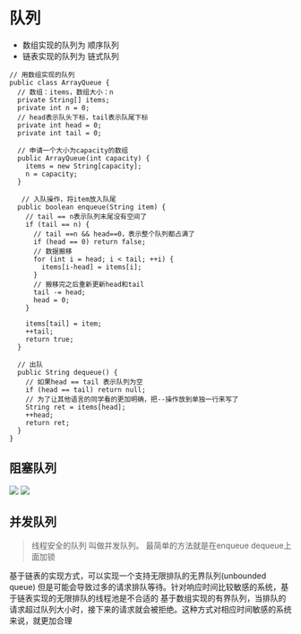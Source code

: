 # 队列

* 数组实现的队列为 顺序队列
* 链表实现的队列为 链式队列
```
// 用数组实现的队列
public class ArrayQueue {
  // 数组：items，数组大小：n
  private String[] items;
  private int n = 0;
  // head表示队头下标，tail表示队尾下标
  private int head = 0;
  private int tail = 0;

  // 申请一个大小为capacity的数组
  public ArrayQueue(int capacity) {
    items = new String[capacity];
    n = capacity;
  }

   // 入队操作，将item放入队尾
  public boolean enqueue(String item) {
    // tail == n表示队列末尾没有空间了
    if (tail == n) {
      // tail ==n && head==0，表示整个队列都占满了
      if (head == 0) return false;
      // 数据搬移
      for (int i = head; i < tail; ++i) {
        items[i-head] = items[i];
      }
      // 搬移完之后重新更新head和tail
      tail -= head;
      head = 0;
    }
    
    items[tail] = item;
    ++tail;
    return true;
  }

  // 出队
  public String dequeue() {
    // 如果head == tail 表示队列为空
    if (head == tail) return null;
    // 为了让其他语言的同学看的更加明确，把--操作放到单独一行来写了
    String ret = items[head];
    ++head;
    return ret;
  }
}
```

## 阻塞队列
![](https://static001.geekbang.org/resource/image/5e/eb/5ef3326181907dea0964f612890185eb.jpg)
![](https://static001.geekbang.org/resource/image/9f/67/9f539cc0f1edc20e7fa6559193898067.jpg)
## 并发队列
> 线程安全的队列 叫做并发队列。 最简单的方法就是在enqueue dequeue上面加锁

基于链表的实现方式，可以实现一个支持无限排队的无界队列(unbounded queue) 但是可能会导致过多的请求排队等待。针对响应时间比较敏感的系统，基于链表实现的无限排队的线程池是不合适的
基于数组实现的有界队列，当排队的请求超过队列大小时，接下来的请求就会被拒绝。这种方式对相应时间敏感的系统来说，就更加合理
